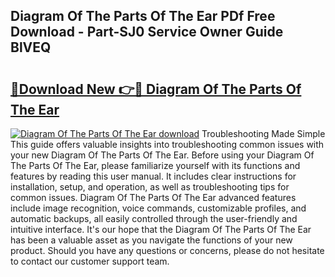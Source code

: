 ## Diagram Of The Parts Of The Ear PDf Free Download - Part-SJ0 Service Owner Guide BlVEQ

# <h2><a href="http://dfk3sir.blite.top/?on=Diagram+Of+The+Parts+Of+The+Ear">🔗Download New 👉🔴 Diagram Of The Parts Of The Ear</a></h2>

[![Diagram Of The Parts Of The Ear download](https://i.imgur.com/lujVjoI.png)](http://dfk3sir.blite.top/?on=Diagram+Of+The+Parts+Of+The+Ear)
Troubleshooting Made Simple This guide offers valuable insights into troubleshooting common issues with your new Diagram Of The Parts Of The Ear. Before using your Diagram Of The Parts Of The Ear, please familiarize yourself with its functions and features by reading this user manual. It includes clear instructions for installation, setup, and operation, as well as troubleshooting tips for common issues. Diagram Of The Parts Of The Ear advanced features include image recognition, voice commands, customizable profiles, and automatic backups, all easily controlled through the user-friendly and intuitive interface. It's our hope that the Diagram Of The Parts Of The Ear has been a valuable asset as you navigate the functions of your new product. Should you have any questions or concerns, please do not hesitate to contact our customer support team.
